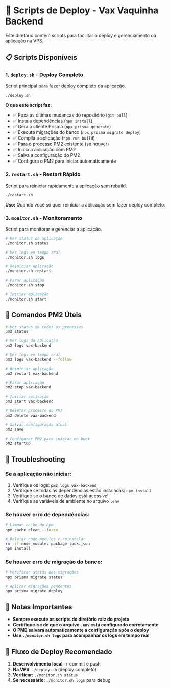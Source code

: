 # 🚀 Scripts de Deploy - Vax Vaquinha Backend

Este diretório contém scripts para facilitar o deploy e gerenciamento da aplicação na VPS.

## 📋 Scripts Disponíveis

### 1. `deploy.sh` - Deploy Completo
Script principal para fazer deploy completo da aplicação.

```bash
./deploy.sh
```

**O que este script faz:**
- ✅ Puxa as últimas mudanças do repositório (`git pull`)
- ✅ Instala dependências (`npm install`)
- ✅ Gera o cliente Prisma (`npx prisma generate`)
- ✅ Executa migrações do banco (`npx prisma migrate deploy`)
- ✅ Compila a aplicação (`npm run build`)
- ✅ Para o processo PM2 existente (se houver)
- ✅ Inicia a aplicação com PM2
- ✅ Salva a configuração do PM2
- ✅ Configura o PM2 para iniciar automaticamente

### 2. `restart.sh` - Restart Rápido
Script para reiniciar rapidamente a aplicação sem rebuild.

```bash
./restart.sh
```

**Uso:** Quando você só quer reiniciar a aplicação sem fazer deploy completo.

### 3. `monitor.sh` - Monitoramento
Script para monitorar e gerenciar a aplicação.

```bash
# Ver status da aplicação
./monitor.sh status

# Ver logs em tempo real
./monitor.sh logs

# Reiniciar aplicação
./monitor.sh restart

# Parar aplicação
./monitor.sh stop

# Iniciar aplicação
./monitor.sh start
```

## 🔧 Comandos PM2 Úteis

```bash
# Ver status de todos os processos
pm2 status

# Ver logs da aplicação
pm2 logs vax-backend

# Ver logs em tempo real
pm2 logs vax-backend --follow

# Reiniciar aplicação
pm2 restart vax-backend

# Parar aplicação
pm2 stop vax-backend

# Iniciar aplicação
pm2 start vax-backend

# Deletar processo do PM2
pm2 delete vax-backend

# Salvar configuração atual
pm2 save

# Configurar PM2 para iniciar no boot
pm2 startup
```

## 🚨 Troubleshooting

### Se a aplicação não iniciar:
1. Verifique os logs: `pm2 logs vax-backend`
2. Verifique se todas as dependências estão instaladas: `npm install`
3. Verifique se o banco de dados está acessível
4. Verifique as variáveis de ambiente no arquivo `.env`

### Se houver erro de dependências:
```bash
# Limpar cache do npm
npm cache clean --force

# Deletar node_modules e reinstalar
rm -rf node_modules package-lock.json
npm install
```

### Se houver erro de migração do banco:
```bash
# Verificar status das migrações
npx prisma migrate status

# Aplicar migrações pendentes
npx prisma migrate deploy
```

## 📝 Notas Importantes

- **Sempre execute os scripts do diretório raiz do projeto**
- **Certifique-se de que o arquivo `.env` está configurado corretamente**
- **O PM2 salvará automaticamente a configuração após o deploy**
- **Use `./monitor.sh logs` para acompanhar os logs em tempo real**

## 🔄 Fluxo de Deploy Recomendado

1. **Desenvolvimento local** → commit e push
2. **Na VPS**: `./deploy.sh` (deploy completo)
3. **Verificar**: `./monitor.sh status`
4. **Se necessário**: `./monitor.sh logs` para debug

